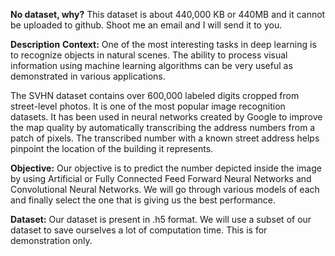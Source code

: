 **No dataset, why?**
This dataset is about 440,000 KB or 440MB and it cannot be uploaded to github. Shoot me an email and I will send it to you.


**Description**
**Context:**
One of the most interesting tasks in deep learning is to recognize objects in natural scenes. The ability to process visual information using machine learning algorithms can be very useful as demonstrated in various applications.

The SVHN dataset contains over 600,000 labeled digits cropped from street-level photos. It is one of the most popular image recognition datasets. It has been used in neural networks created by Google to improve the map quality by automatically transcribing the address numbers from a patch of pixels. The transcribed number with a known street address helps pinpoint the location of the building it represents.

 

**Objective:**
Our objective is to predict the number depicted inside the image by using Artificial or Fully Connected Feed Forward Neural Networks and Convolutional Neural Networks. We will go through various models of each and finally select the one that is giving us the best performance. 

 

**Dataset:**
Our dataset is present in .h5 format. We will use a subset of our dataset to save ourselves a lot of computation time. This is for demonstration only.

